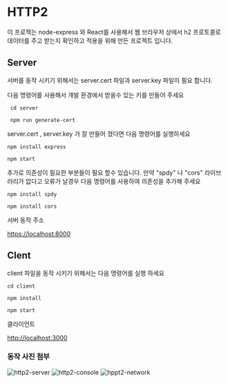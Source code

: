 <!-- @format -->

# HTTP2

이 프로젝는 node-express 와 React를 사용해서 웹 브라우저 상에서 h2 프로토콜로 데이터를 주고 받는지 확인하고 적용을 위해 만든 프로젝트 입니다.

## Server

서버를 동작 시키기 위해서는 server.cert 파일과 server.key 파일이 필요 합니다.

다음 명령어를 사용해서 개발 환경에서 받을수 있는 키를 만들어 주세요

     cd server

     npm run generate-cert

server.cert , server.key 가 잘 만들어 졌다면 다음 명령어를 실행하세요

    npm install express

    npm start

추가로 의존성이 필요한 부분들이 필요 할수 있습니다. 만약 "spdy" 나 "cors" 라이브러리가 없다고 오류가 날경우 다음 명령어를 사용하여 의존성을 추가해 주세요

    npm install spdy

    npm install cors

서버 동작 주소

<https://localhost:8000>

## Clent

client 파일을 동작 시키기 위해서는 다음 명령어를 실행 하세요

    cd client

    npm install

    npm start

클라이언트

<http://localhost:3000>

### 동작 사진 첨부

![http2-server](https://github.com/JunMango/http2-test/assets/83738337/585574bc-7232-441b-af2c-5c710f9630b2) ![http2-console](https://github.com/JunMango/http2-test/assets/83738337/627b5e3b-9401-43b4-85d7-f57b188ca300) ![hppt2-network](https://github.com/JunMango/http2-test/assets/83738337/5e099b25-d291-4d67-bb60-43cc1df26146)
